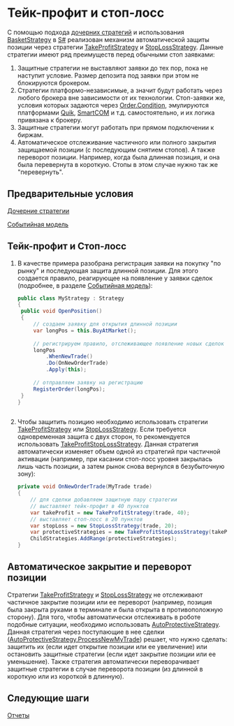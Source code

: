 # Тейк\-профит и стоп\-лосс

С помощью подхода [дочерних стратегий](StrategyChilds.md) и использования [BasketStrategy](xref:StockSharp.Algo.Strategies.BasketStrategy) в [S\#](StockSharpAbout.md) реализован механизм автоматической защиты позиции через стратегии [TakeProfitStrategy](xref:StockSharp.Algo.Strategies.Protective.TakeProfitStrategy) и [StopLossStrategy](xref:StockSharp.Algo.Strategies.Protective.StopLossStrategy). Данные стратегии имеют ряд преимуществ перед обычными стоп заявками: 

1. Защитные стратегии не выставляют заявки до тех пор, пока не наступит условие. Размер депозита под заявки при этом не блокируются брокером.
2. Стратегии платформо\-независимые, а значит будут работать через любого брокера вне зависимости от их технологии. Стоп\-заявки же, условия которых задаются через [Order.Condition](xref:StockSharp.BusinessEntities.Order.Condition), эмулируются платформами [Quik](Quik.md), [SmartCOM](Smart.md) и т.д. самостоятельно, и их логика привязана к брокеру.
3. Защитные стратегии могут работать при прямом подключении к биржам.
4. Автоматическое отслеживание частичного или полного закрытия защищаемой позиции (с последующим снятием стопов). А также переворот позиции. Например, когда была длинная позиция, и она была перевернута в короткую. Стопы в этом случае нужно так же "перевернуть".

## Предварительные условия

[Дочерние стратегии](StrategyChilds.md)

[Событийная модель](StrategyAction.md)

## Тейк\-профит и Стоп\-лосс

1. В качестве примера разобрана регистрация заявки на покупку "по рынку" и последующая защита длинной позиции. Для этого создается правило, реагирующее на появление у заявки сделок (подробнее, в разделе [Событийная модель](StrategyAction.md)): 

   ```cs
   public class MyStrategy : Strategy
   {
   	public void OpenPosition()
   	{
   		// создаем заявку для открытия длинной позиции
   		var longPos = this.BuyAtMarket();
   		
   		// регистрируем правило, отслеживающее появление новых сделок по заявке
   		longPos
   			.WhenNewTrade()
   			.Do(OnNewOrderTrade)
   			.Apply(this);
   		
   		// отправляем заявку на регистрацию
   		RegisterOrder(longPos);
   	}
   }
   					
   ```
2. Чтобы защитить позицию необходимо использовать стратегии [TakeProfitStrategy](xref:StockSharp.Algo.Strategies.Protective.TakeProfitStrategy) или [StopLossStrategy](xref:StockSharp.Algo.Strategies.Protective.StopLossStrategy). Если требуется одновременная защита с двух сторон, то рекомендуется использовать [TakeProfitStopLossStrategy](xref:StockSharp.Algo.Strategies.Protective.TakeProfitStopLossStrategy). Данная стратегия автоматически изменяет объем одной из стратегий при частичной активации (например, при касании стоп\-лосс уровня закрылась лишь часть позиции, а затем рынок снова вернулся в безубыточную зону): 

   ```cs
   private void OnNewOrderTrade(MyTrade trade)
   {
       // для сделки добавляем защитную пару стратегии
       // выставляет тейк-профит в 40 пунктов
       var takeProfit = new TakeProfitStrategy(trade, 40);
       // выставляет стоп-лосс в 20 пунктов
       var stopLoss = new StopLossStrategy(trade, 20);
       var protectiveStrategies = new TakeProfitStopLossStrategy(takeProfit, stopLoss);
       ChildStrategies.AddRange(protectiveStrategies);
   }
   ```

## Автоматическое закрытие и переворот позиции

Стратегии [TakeProfitStrategy](xref:StockSharp.Algo.Strategies.Protective.TakeProfitStrategy) и [StopLossStrategy](xref:StockSharp.Algo.Strategies.Protective.StopLossStrategy) не отслеживают частичное закрытие позиции или ее переворот (например, позиция была закрыта руками в терминале и была открыта в противоположную сторону). Для того, чтобы автоматически отслеживать в роботе подобные ситуации, необходимо использовать [AutoProtectiveStrategy](xref:StockSharp.Algo.Strategies.Protective.AutoProtectiveStrategy). Данная стратегия через поступающие в нее сделки ([AutoProtectiveStrategy.ProcessNewMyTrade](xref:StockSharp.Algo.Strategies.Protective.AutoProtectiveStrategy.ProcessNewMyTrade(StockSharp.BusinessEntities.MyTrade))) решает, что нужно сделать: защитить их (если идет открытие позиции или ее увеличение) или остановить защитные стратегии (если идет закрытие позиции или ее уменьшение). Также стратегия автоматически переворачивает защитные стратегии в случае переворота позиции (из длинной в короткую или из короткой в длинную). 

## Следующие шаги

[Отчеты](StrategyReports.md)
